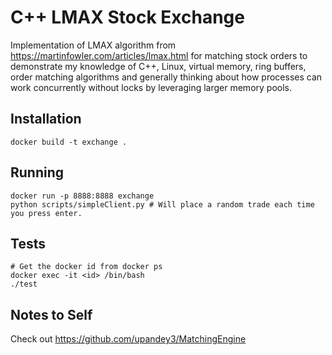 # C++ LMAX Stock Exchange

Implementation of LMAX algorithm from https://martinfowler.com/articles/lmax.html for matching stock orders to demonstrate my knowledge of C++, Linux, virtual memory, ring buffers, order matching algorithms and generally thinking about how processes can work concurrently without locks by leveraging larger memory pools.

## Installation
```
docker build -t exchange .
```

## Running
```
docker run -p 8888:8888 exchange
python scripts/simpleClient.py # Will place a random trade each time you press enter.
```

## Tests
```
# Get the docker id from docker ps
docker exec -it <id> /bin/bash
./test
```

## Notes to Self
Check out https://github.com/upandey3/MatchingEngine

